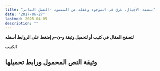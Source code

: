 ```yaml
---
title: "تنشئة الأجيال، غرق في الموجود وغفلة عن المنشود -الفصل الثاني"
date: "2017-06-27"
lastmod: 2025-04-05
description: ""
---
```

**لتصفح المقال في كتيب أو لتحميل وثيقة و-ن-م إضغط على الروابط أسفله**

الكتيب

## وثيقة النص المحمول ورابط تحميلها

###
